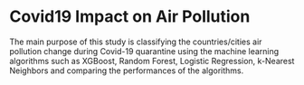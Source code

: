 #  Covid19 Impact on Air Pollution

The main purpose of this study is classifying the countries/cities air pollution change during Covid-19 quarantine using the machine learning algorithms such as XGBoost, Random Forest, Logistic Regression, k-Nearest Neighbors and comparing the performances of the algorithms.
